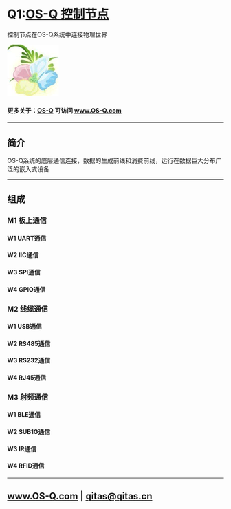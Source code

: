 ﻿# Q1:[OS-Q 控制节点](https://github.com/OS-Q/Q1) 

控制节点在OS-Q系统中连接物理世界

[![sites](OS-Q/OS-Q.png)](http://www.OS-Q.com)

#### 更多关于：[OS-Q](https://github.com/OS-Q/OS-Q) 可访问 www.OS-Q.com

---

## 简介

OS-Q系统的底层通信连接，数据的生成前线和消费前线，运行在数据巨大分布广泛的嵌入式设备

---

## 组成

### M1 板上通信

#### W1 UART通信

#### W2 IIC通信

#### W3 SPI通信

#### W4 GPIO通信

### M2 线缆通信

#### W1 USB通信

#### W2 RS485通信

#### W3 RS232通信

#### W4 RJ45通信

### M3 射频通信

#### W1 BLE通信

#### W2 SUB1G通信

#### W3 IR通信

#### W4 RFID通信

---

##  www.OS-Q.com   |   qitas@qitas.cn

